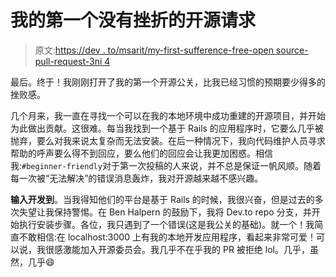 # 我的第一个没有挫折的开源请求

> 原文:[https://dev . to/msarit/my-first-sufference-free-open source-pull-request-3ni 4](https://dev.to/msarit/my-first-frustration-free-opensource-pull-request--3ni4)

最后。终于！我刚刚打开了我的第一个开源公关，比我已经习惯的预期要少得多的挫败感。

几个月来，我一直在寻找一个可以在我的本地环境中成功重建的开源项目，并开始为此做出贡献。这很难。每当我找到一个基于 Rails 的应用程序时，它要么几乎被抛弃，要么对我来说太复杂而无法安装。在后一种情况下，我向代码维护人员寻求帮助的呼声要么得不到回应，要么他们的回应会让我更加困惑。相信我:`#beginner-friendly`对于第一次投稿的人来说，并不总是保证一帆风顺。随着每一次被“无法解决”的错误消息轰炸，我对开源越来越不感兴趣。

**输入开发到**。当我得知他们的平台是基于 Rails 的时候，我很兴奋，但是过去的多次失望让我保持警惕。在 Ben Halpern 的鼓励下，我将 Dev.to repo 分支，并开始执行安装步骤。各位，我只遇到了一个错误(这是我公关的基础)。就一个！我简直不敢相信:在 localhost:3000 上有我的本地开发应用程序，看起来非常可爱！可以说，我很感激能加入开源委员会。我几乎不在乎我的 PR 被拒绝 lol。几乎，虽然，几乎😄
